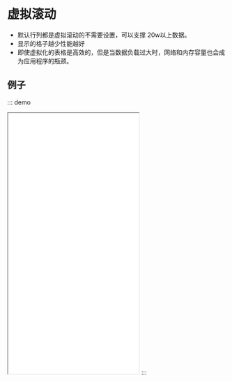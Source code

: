 # 虚拟滚动
- 默认行列都是虚拟滚动的不需要设置，可以支撑 20w以上数据。
- 显示的格子越少性能越好
- 即使虚拟化的表格是高效的，但是当数据负载过大时，网络和内存容量也会成为应用程序的瓶颈。


## 例子

::: demo
<iframe src="/virtualScroll/base.html" style="min-height:600px"></iframe>
:::